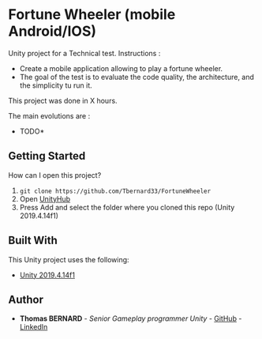 # Fortune Wheeler (mobile Android/IOS)

Unity project for a Technical test. Instructions :

* Create a mobile application allowing to play a fortune wheeler.
* The goal of the test is to evaluate the code quality, the architecture, and the simplicity tu run it.

This project was done in X hours.

The main evolutions are :

* TODO*

## Getting Started

How can I open this project?

1. ```git clone https://github.com/Tbernard33/FortuneWheeler```
2. Open [UnityHub](https://unity3d.com/es/get-unity/download)
3. Press Add and select the folder where you cloned this repo (Unity 2019.4.14f1)

## Built With

This Unity project uses the following:

* [Unity 2019.4.14f1](https://unity3d.com/es/get-unity/download/archive)

## Author

* **Thomas BERNARD** - *Senior Gameplay programmer Unity* - [GitHub](https://github.com/Tbernard33) - [LinkedIn](https://www.linkedin.com/in/thomas-bernard-b8b7159b/)